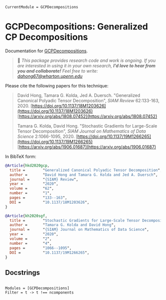```@meta
CurrentModule = GCPDecompositions
```

# GCPDecompositions: Generalized CP Decompositions

Documentation for [GCPDecompositions](https://github.com/dahong67/GCPDecompositions.jl).

> 👋 *This package provides research code and work is ongoing.
> If you are interested in using it in your own research,
> **I'd love to hear from you and collaborate!**
> Feel free to write: [dahong67@wharton.upenn.edu](mailto:dahong67@wharton.upenn.edu)*

Please cite the following papers for this technique:

> David Hong, Tamara G. Kolda, Jed A. Duersch.
> "Generalized Canonical Polyadic Tensor Decomposition",
> *SIAM Review* 62:133-163, 2020.
> [https://doi.org/10.1137/18M1203626](https://doi.org/10.1137/18M1203626)
> [https://arxiv.org/abs/1808.07452](https://arxiv.org/abs/1808.07452)
>
> Tamara G. Kolda, David Hong.
> "Stochastic Gradients for Large-Scale Tensor Decomposition",
> *SIAM Journal on Mathematics of Data Science* 2:1066-1095, 2020.
> [https://doi.org/10.1137/19M1266265](https://doi.org/10.1137/19M1266265)
> [https://arxiv.org/abs/1906.01687](https://arxiv.org/abs/1906.01687)

In BibTeX form:
```bibtex
@Article{hkd2020gcp,
  title =        "Generalized Canonical Polyadic Tensor Decomposition",
  author =       "David Hong and Tamara G. Kolda and Jed A. Duersch",
  journal =      "{SIAM} Review",
  year =         "2020",
  volume =       "62",
  number =       "1",
  pages =        "133--163",
  DOI =          "10.1137/18M1203626",
}

@Article{kh2020sgf,
  title =        "Stochastic Gradients for Large-Scale Tensor Decomposition",
  author =       "Tamara G. Kolda and David Hong",
  journal =      "{SIAM} Journal on Mathematics of Data Science",
  year =         "2020",
  volume =       "2",
  number =       "4",
  pages =        "1066--1095",
  DOI =          "10.1137/19M1266265",
}
```

## Docstrings

```@index
```

```@autodocs
Modules = [GCPDecompositions]
Filter = t -> t !== ncomponents
```
